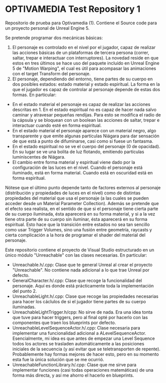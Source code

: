 # OPTIVAMEDIA Test Repository 1
Repositorio de prueba para Optivamedia (1). Contiene el Source code para un proyecto personal de Unreal Engine 5.

Se pretende programar dos mecánicas básicas:
1. El personaje es controlado en el nivel por el jugador, capaz de realizar las acciones básicas de un plataformas de tercera persona (correr, saltar, trepar e interactuar con interruptores). La novedad reside en que estos en tres últimos se hace uso del paquete incluído en Unreal Engine 5 de "Motion Warping", el cual es útil para acompasar las animaciones con el target Transform del personaje.   
2. El personaje, dependiendo del entorno, tiene partes de su cuerpo en dos posibles estados: estado material y estado espiritual. La forma en la que el jugador es capaz de controlar al personaje depende de estas dos formas. En particular:

- En el estado material el personaje es capaz de realizar las acciones descritas en 1. En el estado espiritual no es capaz de hacer nada salvo caminar y atravesar pequeñas rendijas. Para esto se modifica el radio de la cápsula y se bloquean con un boolean las acciones de saltar, trepar e interactuar cuando esté en forma espiritual.
- En el estado material el personaje aparece con un material negro, algo transparente y que emite algunas partículas Niágara para dar sensación de que está a punto de difuminarse, casi como si fuese un fantasma.
- En el estado espiritual no se ve el cuerpo del personaje (0 de opacidad). En su lugar se ve una bolita de luz flotando, emitiendo partículas luminiscentes de Niágara.
- El cambio entre forma material y espiritual viene dado por la configuración de las luces en el nivel. Cuando el personaje está iluminado, está en forma material. Cuando está en oscuridad está en forma espiritual. 

Nótese que el último punto depende tanto de factores externos al personaje (distribución y propiedades de luces en el nivel) como de distintas propiedades del material que usa el personaje (a las cuales se pueden acceder desde un Material Parameter Collection). Además se pretende que el efecto sea realista, en el sentido de que si el personaje tiene cierta parte de su cuerpo iluminada, ésta aparecerá en su forma material, y si a la vez tiene otra parte de su cuerpo sin iluminar, ésta aparecerá en su forma espiritual. Esto hace que la transición entre estados no sea tan sencillo como usar Trigger Volumes, sino una fusión entre geometría, raycasts y cierta complicación a la hora de programar el shader del material del personaje.

Este repositorio contiene el proyecto de Visual Studio estructurado en un único módulo "Unreachable" con las clases necesarias. En particular:

- Unreachable.h/.cpp: Clase que te general Unreal al crear el proyecto "Unreachable". No contiene nada adicional a lo que trae Unreal por defecto.
- GeneralCharacter.h/.cpp: Clase que recoge la funcionalidad del personaje. Aquí es donde está prácticamente toda la implementación del punto 2.
- UnreachableLight.h/.cpp: Clase que recoge las propiedades necesarias para hacer los cáclulos de si el jugador tiene partes de su cuerpo iluminadas. 
- UnreachableLightTrigger.h/cpp: No sirve de nada. Era una idea tonta que tuve para hacer triggers, pero al final opté por hacerlo con las componentes que traen los blueprints por defecto.
- UnreachableLevelSequenceActor.h/.cpp: Clase necesaria para implementar una funcionalidad adicional a ALevelSequenceActor. Esencialmente, mi idea es que antes de empezar una Level Sequence todos los actores se trasladen automáticamente a las posiciones iniciales de la secuencia (y así evitar que se teletransporten de repente). Probablemente hay formas mejores de hacer esto, pero en su momento esta fue la única solución que se me ocurrió.
- UnreachableFunctionLibrary.h/.cpp: Clase que me sirve para implementar funciones (casi todas operaciones matemáticas) de una forma más directa, y así me ahorro el hacerlo en blueprints.
